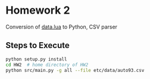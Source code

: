 # Homework 2
Conversion of [data.lua](https://github.com/timm/tested/blob/main/src/data.lua) to Python, CSV parser

## Steps to Execute
```sh
python setup.py install
cd HW2  # home directory of HW2
python src/main.py -g all --file etc/data/auto93.csv
```